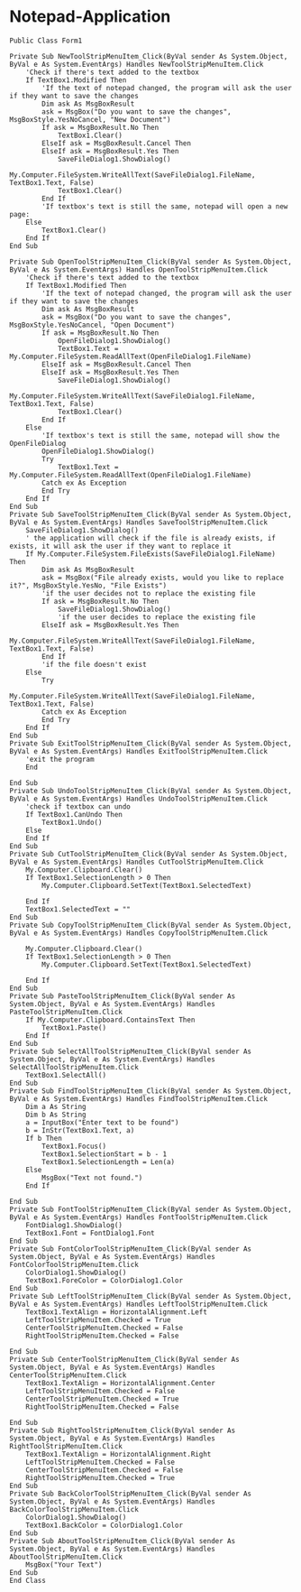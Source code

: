# Notepad-Application


    Public Class Form1

    Private Sub NewToolStripMenuItem_Click(ByVal sender As System.Object, ByVal e As System.EventArgs) Handles NewToolStripMenuItem.Click
        'Check if there's text added to the textbox
        If TextBox1.Modified Then
            'If the text of notepad changed, the program will ask the user if they want to save the changes
            Dim ask As MsgBoxResult
            ask = MsgBox("Do you want to save the changes", MsgBoxStyle.YesNoCancel, "New Document")
            If ask = MsgBoxResult.No Then
                TextBox1.Clear()
            ElseIf ask = MsgBoxResult.Cancel Then
            ElseIf ask = MsgBoxResult.Yes Then
                SaveFileDialog1.ShowDialog()
                My.Computer.FileSystem.WriteAllText(SaveFileDialog1.FileName, TextBox1.Text, False)
                TextBox1.Clear()
            End If
            'If textbox's text is still the same, notepad will open a new page:
        Else
            TextBox1.Clear()
        End If
    End Sub

    Private Sub OpenToolStripMenuItem_Click(ByVal sender As System.Object, ByVal e As System.EventArgs) Handles OpenToolStripMenuItem.Click
        'Check if there's text added to the textbox
        If TextBox1.Modified Then
            'If the text of notepad changed, the program will ask the user if they want to save the changes
            Dim ask As MsgBoxResult
            ask = MsgBox("Do you want to save the changes", MsgBoxStyle.YesNoCancel, "Open Document")
            If ask = MsgBoxResult.No Then
                OpenFileDialog1.ShowDialog()
                TextBox1.Text = My.Computer.FileSystem.ReadAllText(OpenFileDialog1.FileName)
            ElseIf ask = MsgBoxResult.Cancel Then
            ElseIf ask = MsgBoxResult.Yes Then
                SaveFileDialog1.ShowDialog()
                My.Computer.FileSystem.WriteAllText(SaveFileDialog1.FileName, TextBox1.Text, False)
                TextBox1.Clear()
            End If
        Else
            'If textbox's text is still the same, notepad will show the OpenFileDialog
            OpenFileDialog1.ShowDialog()
            Try
                TextBox1.Text = My.Computer.FileSystem.ReadAllText(OpenFileDialog1.FileName)
            Catch ex As Exception
            End Try
        End If
    End Sub
    Private Sub SaveToolStripMenuItem_Click(ByVal sender As System.Object, ByVal e As System.EventArgs) Handles SaveToolStripMenuItem.Click
        SaveFileDialog1.ShowDialog()
        ' the application will check if the file is already exists, if exists, it will ask the user if they want to replace it
        If My.Computer.FileSystem.FileExists(SaveFileDialog1.FileName) Then
            Dim ask As MsgBoxResult
            ask = MsgBox("File already exists, would you like to replace it?", MsgBoxStyle.YesNo, "File Exists")
            'if the user decides not to replace the existing file
            If ask = MsgBoxResult.No Then
                SaveFileDialog1.ShowDialog()
                'if the user decides to replace the existing file
            ElseIf ask = MsgBoxResult.Yes Then
                My.Computer.FileSystem.WriteAllText(SaveFileDialog1.FileName, TextBox1.Text, False)
            End If
            'if the file doesn't exist
        Else
            Try
                My.Computer.FileSystem.WriteAllText(SaveFileDialog1.FileName, TextBox1.Text, False)
            Catch ex As Exception
            End Try
        End If
    End Sub
    Private Sub ExitToolStripMenuItem_Click(ByVal sender As System.Object, ByVal e As System.EventArgs) Handles ExitToolStripMenuItem.Click
        'exit the program
        End

    End Sub
    Private Sub UndoToolStripMenuItem_Click(ByVal sender As System.Object, ByVal e As System.EventArgs) Handles UndoToolStripMenuItem.Click
        'check if textbox can undo
        If TextBox1.CanUndo Then
            TextBox1.Undo()
        Else
        End If
    End Sub
    Private Sub CutToolStripMenuItem_Click(ByVal sender As System.Object, ByVal e As System.EventArgs) Handles CutToolStripMenuItem.Click
        My.Computer.Clipboard.Clear()
        If TextBox1.SelectionLength > 0 Then
            My.Computer.Clipboard.SetText(TextBox1.SelectedText)

        End If
        TextBox1.SelectedText = ""
    End Sub
    Private Sub CopyToolStripMenuItem_Click(ByVal sender As System.Object, ByVal e As System.EventArgs) Handles CopyToolStripMenuItem.Click

        My.Computer.Clipboard.Clear()
        If TextBox1.SelectionLength > 0 Then
            My.Computer.Clipboard.SetText(TextBox1.SelectedText)

        End If
    End Sub
    Private Sub PasteToolStripMenuItem_Click(ByVal sender As System.Object, ByVal e As System.EventArgs) Handles PasteToolStripMenuItem.Click
        If My.Computer.Clipboard.ContainsText Then
            TextBox1.Paste()
        End If
    End Sub
    Private Sub SelectAllToolStripMenuItem_Click(ByVal sender As System.Object, ByVal e As System.EventArgs) Handles SelectAllToolStripMenuItem.Click
        TextBox1.SelectAll()
    End Sub
    Private Sub FindToolStripMenuItem_Click(ByVal sender As System.Object, ByVal e As System.EventArgs) Handles FindToolStripMenuItem.Click
        Dim a As String
        Dim b As String
        a = InputBox("Enter text to be found")
        b = InStr(TextBox1.Text, a)
        If b Then
            TextBox1.Focus()
            TextBox1.SelectionStart = b - 1
            TextBox1.SelectionLength = Len(a)
        Else
            MsgBox("Text not found.")
        End If

    End Sub
    Private Sub FontToolStripMenuItem_Click(ByVal sender As System.Object, ByVal e As System.EventArgs) Handles FontToolStripMenuItem.Click
        FontDialog1.ShowDialog()
        TextBox1.Font = FontDialog1.Font
    End Sub
    Private Sub FontColorToolStripMenuItem_Click(ByVal sender As System.Object, ByVal e As System.EventArgs) Handles FontColorToolStripMenuItem.Click
        ColorDialog1.ShowDialog()
        TextBox1.ForeColor = ColorDialog1.Color
    End Sub
    Private Sub LeftToolStripMenuItem_Click(ByVal sender As System.Object, ByVal e As System.EventArgs) Handles LeftToolStripMenuItem.Click
        TextBox1.TextAlign = HorizontalAlignment.Left
        LeftToolStripMenuItem.Checked = True
        CenterToolStripMenuItem.Checked = False
        RightToolStripMenuItem.Checked = False

    End Sub
    Private Sub CenterToolStripMenuItem_Click(ByVal sender As System.Object, ByVal e As System.EventArgs) Handles CenterToolStripMenuItem.Click
        TextBox1.TextAlign = HorizontalAlignment.Center
        LeftToolStripMenuItem.Checked = False
        CenterToolStripMenuItem.Checked = True
        RightToolStripMenuItem.Checked = False

    End Sub
    Private Sub RightToolStripMenuItem_Click(ByVal sender As System.Object, ByVal e As System.EventArgs) Handles RightToolStripMenuItem.Click
        TextBox1.TextAlign = HorizontalAlignment.Right
        LeftToolStripMenuItem.Checked = False
        CenterToolStripMenuItem.Checked = False
        RightToolStripMenuItem.Checked = True
    End Sub
    Private Sub BackColorToolStripMenuItem_Click(ByVal sender As System.Object, ByVal e As System.EventArgs) Handles BackColorToolStripMenuItem.Click
        ColorDialog1.ShowDialog()
        TextBox1.BackColor = ColorDialog1.Color
    End Sub
    Private Sub AboutToolStripMenuItem_Click(ByVal sender As System.Object, ByVal e As System.EventArgs) Handles AboutToolStripMenuItem.Click
        MsgBox("Your Text")
    End Sub
    End Class
